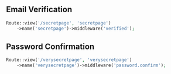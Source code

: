 ## Email Verification

```php
Route::view('/secretpage', 'secretpage')
    ->name('secretpage')->middleware('verified');
```

## Password Confirmation

```php
Route::view('/verysecretpage', 'verysecretpage')
    ->name('verysecretpage')->middleware('password.confirm');
```

